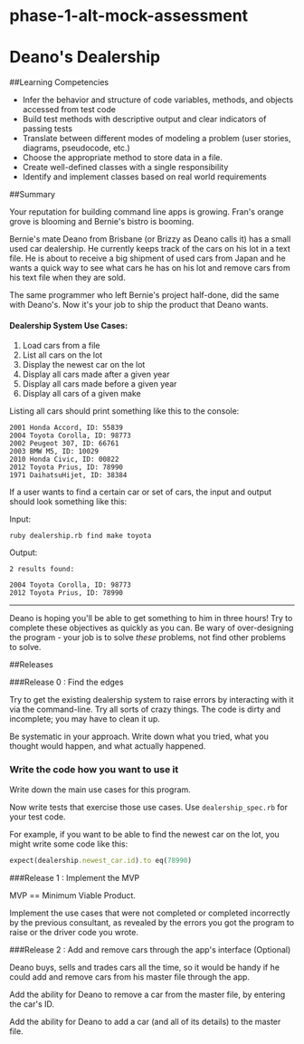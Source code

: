 phase-1-alt-mock-assessment
===========================

# Deano's Dealership

##Learning Competencies

* Infer the behavior and structure of code variables, methods, and objects accessed from test code
* Build test methods with descriptive output and clear indicators of passing tests
* Translate between different modes of modeling a problem (user stories, diagrams, pseudocode, etc.)
* Choose the appropriate method to store data in a file.
* Create well-defined classes with a single responsibility
* Identify and implement classes based on real world requirements

##Summary

Your reputation for building command line apps is growing. Fran's orange grove is blooming and Bernie's bistro is booming.

Bernie's mate Deano from Brisbane (or Brizzy as Deano calls it) has a small used car dealership. He currently keeps track of the cars on his lot in a text file. He is about to receive a big shipment of used cars from Japan and he wants a quick way to see what cars he has on his lot and remove cars from his text file when they are sold.

The same programmer who left Bernie's project half-done, did the same with Deano's. Now it's your job to ship the product that Deano wants.


#### Dealership System Use Cases:

1. Load cars from a file
2. List all cars on the lot
3. Display the newest car on the lot
4. Display all cars made after a given year
5. Display all cars made before a given year
6. Display all cars of a given make

Listing all cars should print something like this to the console:

	2001 Honda Accord, ID: 55839
	2004 Toyota Corolla, ID: 98773
	2002 Peugeot 307, ID: 66761
	2003 BMW M5, ID: 10029
	2010 Honda Civic, ID: 00822
	2012 Toyota Prius, ID: 78990
	1971 DaihatsuHijet, ID: 38384

If a user wants to find a certain car or set of cars, the input and output should look something like this:

Input:
```
ruby dealership.rb find make toyota
```

Output:
```
2 results found:

2004 Toyota Corolla, ID: 98773
2012 Toyota Prius, ID: 78990
```
---

Deano is hoping you'll be able to get something to him in three hours! Try to complete these objectives as quickly as you can. Be wary of over-designing the program - your job is to solve *these* problems, not find other problems to solve.

##Releases

###Release 0 : Find the edges

Try to get the existing dealership system to raise errors by interacting with it via the command-line. Try all sorts of crazy things. The code is dirty and incomplete; you may have to clean it up.

Be systematic in your approach. Write down what you tried, what you thought would happen, and what actually happened.

### Write the code how you want to use it

Write down the main use cases for this program.

Now write tests that exercise those use cases. Use `dealership_spec.rb` for your test code.

For example, if you want to be able to find the newest car on the lot, you might write some code like this:

```ruby
expect(dealership.newest_car.id).to eq(78990)
```

###Release 1 : Implement the MVP

MVP == Minimum Viable Product.

Implement the use cases that were not completed or completed incorrectly by the previous consultant, as revealed by the errors you got the program to raise or the driver code you wrote.


###Release 2 : Add and remove cars through the app's interface (Optional)

Deano buys, sells and trades cars all the time, so it would be handy if he could add and remove cars from his master file through the app.

Add the ability for Deano to remove a car from the master file, by entering the car's ID.

Add the ability for Deano to add a car (and all of its details) to the master file.

